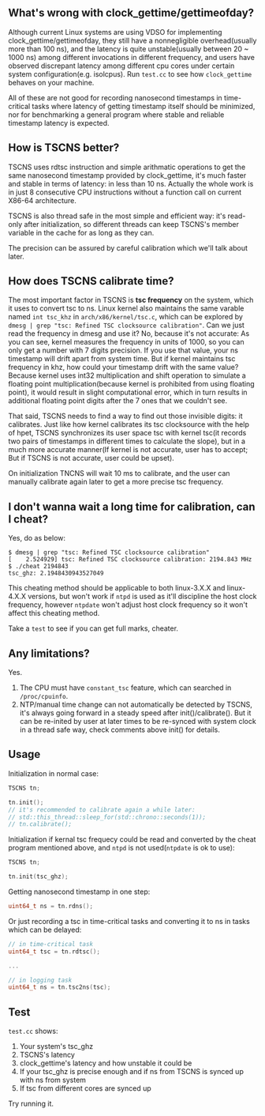 ## What's wrong with clock_gettime/gettimeofday?
Although current Linux systems are using VDSO for implementing clock_gettime/gettimeofday, they still have a nonnegligible overhead(usually more than 100 ns), and the latency is quite unstable(usually between 20 ~ 1000 ns) among different invocations in different frequency, and users have observed discrepant latency among different cpu cores under certain system configuration(e.g. isolcpus). Run `test.cc` to see how `clock_gettime` behaves on your machine.

All of these are not good for recording nanosecond timestamps in time-critical tasks where latency of getting timestamp itself should be minimized, nor for benchmarking a general program where stable and reliable timestamp latency is expected.

## How is TSCNS better?
TSCNS uses rdtsc instruction and simple arithmatic operations to get the same nanosecond timestamp provided by clock_gettime, it's much faster and stable in terms of latency: in less than 10 ns. Actually the whole work is in just 8 consecutive CPU instructions without a function call on current X86-64 architecture.

TSCNS is also thread safe in the most simple and efficient way: it's read-only after initialization, so different threads can keep TSCNS's member variable in the cache for as long as they can.

The precision can be assured by careful calibration which we'll talk about later.

## How does TSCNS calibrate time?
The most important factor in TSCNS is **tsc frequency** on the system, which it uses to convert tsc to ns. Linux kernel also maintains the same varable named `int tsc_khz` in `arch/x86/kernel/tsc.c`, which can be explored by `dmesg | grep "tsc: Refined TSC clocksource calibration"`. Can we just read the frequency in dmesg and use it? No, because it's not accurate: As you can see, kernel measures the frequency in units of 1000, so you can only get a number with 7 digits precision. If you use that value, your ns timestamp will drift apart from system time. But if kernel maintains tsc frequency in khz, how could your timestamp drift with the same value? Because kernel uses int32 multiplication and shift operation to simulate a floating point multiplication(because kernel is prohibited from using floating point), it would result in slight computational error, which in turn results in additional floating point digits after the 7 ones that we couldn't see. 

That said, TSCNS needs to find a way to find out those invisible digits: it calibrates. Just like how kernel calibrates its tsc clocksource with the help of hpet, TSCNS synchronizes its user space tsc with kernel tsc(it records two pairs of timestamps in different times to calculate the slope), but in a much more accurate manner(If kernel is not accurate, user has to accept; But if TSCNS is not accurate, user could be upset). 

On initialization TNCNS will wait 10 ms to calibrate, and the user can manually calibrate again later to get a more precise tsc frequency. 

## I don't wanna wait a long time for calibration, can I cheat?
Yes, do as below:
```
$ dmesg | grep "tsc: Refined TSC clocksource calibration"
[    2.524929] tsc: Refined TSC clocksource calibration: 2194.843 MHz
$ ./cheat 2194843
tsc_ghz: 2.1948430943527049
```

This cheating method should be applicable to both linux-3.X.X and linux-4.X.X versions, but won't work if `ntpd` is used as it'll discipline the host clock frequency, however `ntpdate` won't adjust host clock frequency so it won't affect this cheating method.

Take a `test` to see if you can get full marks, cheater.

## Any limitations?
Yes.
1) The CPU must have `constant_tsc` feature, which can searched in `/proc/cpuinfo`.
2) NTP/manual time change can not automatically be detected by TSCNS, it's always going forward in a steady speed after init()/calibrate(). But it can be re-inited by user at later times to be re-synced with system clock in a thread safe way, check comments above init() for details.

## Usage
Initialization in normal case:
```C++
TSCNS tn;

tn.init();
// it's recommended to calibrate again a while later:
// std::this_thread::sleep_for(std::chrono::seconds(1));
// tn.calibrate();

```

Initialization if kernal tsc frequecy could be read and converted by the cheat program mentioned above, and `ntpd` is not used(`ntpdate` is ok to use):
```C++
TSCNS tn;

tn.init(tsc_ghz);
```

Getting nanosecond timestamp in one step:
```C++
uint64_t ns = tn.rdns();
```

Or just recording a tsc in time-critical tasks and converting it to ns in tasks which can be delayed:
```C++
// in time-critical task
uint64_t tsc = tn.rdtsc();

...

// in logging task
uint64_t ns = tn.tsc2ns(tsc);
```

## Test
`test.cc` shows:
1) Your system's tsc_ghz
2) TSCNS's latency
3) clock_gettime's latency and how unstable it could be
4) If your tsc_ghz is precise enough and if ns from TSCNS is synced up with ns from system
5) If tsc from different cores are synced up

Try running it.
